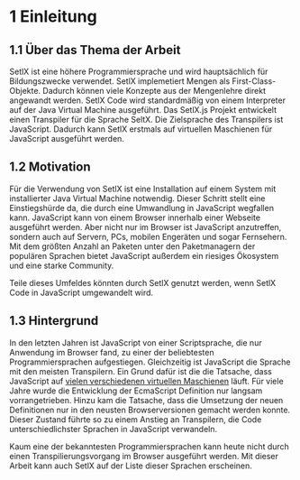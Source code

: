 # 1 Einleitung

## 1.1 Über das Thema der Arbeit

SetlX ist eine höhere Programmiersprache und wird hauptsächlich für Bildungszwecke verwendet. SetlX implemetiert Mengen als First-Class-Objekte. Dadurch können viele Konzepte aus der Mengenlehre direkt angewandt werden. SetlX Code wird standardmäßig von einem Interpreter auf der Java Virtual Machine ausgeführt. Das SetlX.js Projekt entwickelt einen Transpiler für die Sprache SeltX. Die Zielsprache des Transpilers ist JavaScript. Dadurch kann SetlX erstmals auf virtuellen Maschienen für JavaScript ausgeführt werden.

## 1.2 Motivation

Für die Verwendung von SetlX ist eine Installation auf einem System mit installierter Java Virtual Machine notwendig. Dieser Schritt stellt eine Einstiegshürde da, die durch eine Umwandlung in JavaScript wegfallen kann. JavaScript kann von einem Browser innerhalb einer Webseite ausgeführt werden. Aber nicht nur im Browser ist JavaScript anzutreffen, sondern auch auf Servern, PCs, mobilen Engeräten und sogar Fernsehern. Mit dem größten Anzahl an Paketen unter den Paketmanagern der populären Sprachen bietet JavaScript außerdem ein riesiges Ökosystem und eine starke Community.

Teile dieses Umfeldes könnten durch SetlX genutzt werden, wenn SetlX Code in JavaScript umgewandelt wird.

## 1.3 Hintergrund

In den letzten Jahren ist JavaScript von einer Scriptsprache, die nur Anwendung im Browser fand, zu einer der beliebtesten Programmiersprachen aufgestiegen. Gleichzeitig ist JavaScript die Sprache mit den meisten Transpilern. Ein Grund dafür ist die die Tatsache, dass JavaScript auf [vielen verschiedenen virtuellen Maschienen](https://developer.mozilla.org/en-US/docs/Web/JavaScript/About_JavaScript#What_JavaScript_implementations_are_available) läuft. Für viele Jahre wurde die Entwicklung der EcmaScript Definition nur langsam vorrangetrieben. Hinzu kam die Tatsache, dass die Umsetzung der neuen Definitionen nur in den neusten Browserversionen gemacht werden konnte. Dieser Zustand führte so zu einem Anstieg an Transpilern, die Code unterschiedlichster Sprachen in JavaScript verwandeln.

Kaum eine der bekanntesten Programmiersprachen kann heute nicht durch einen Transpilierungsvorgang im Browser ausgeführt werden. Mit dieser Arbeit kann auch SetlX auf der Liste dieser Sprachen erscheinen.
